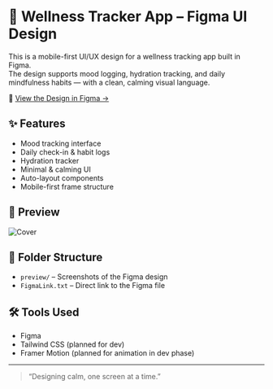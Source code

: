 # 🌿 Wellness Tracker App – Figma UI Design

This is a mobile-first UI/UX design for a wellness tracking app built in Figma.  
The design supports mood logging, hydration tracking, and daily mindfulness habits — with a clean, calming visual language.

🔗 [View the Design in Figma →](https://www.figma.com/design/aih9SixouPHrgM06a2RBj3/wellness-app?node-id=0-1&t=SoY8Elae4F7R2zQj-1)

## ✨ Features
- Mood tracking interface
- Daily check-in & habit logs
- Hydration tracker
- Minimal & calming UI
- Auto-layout components
- Mobile-first frame structure

## 📸 Preview

![Cover](/Wellness-App-Design/wel.png)

## 📁 Folder Structure
- `preview/` – Screenshots of the Figma design
- `FigmaLink.txt` – Direct link to the Figma file

## 🛠️ Tools Used
- Figma
- Tailwind CSS (planned for dev)
- Framer Motion (planned for animation in dev phase)

---

> “Designing calm, one screen at a time.”

